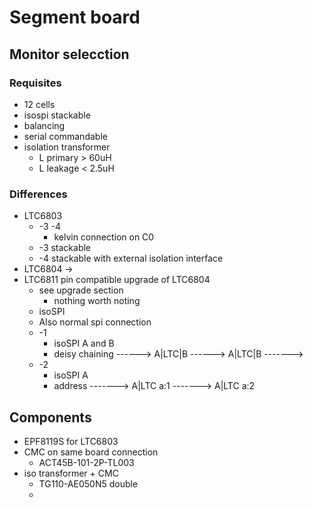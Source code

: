 # Segment board

## Monitor selecction

### Requisites

- 12 cells
- isospi stackable
- balancing
- serial commandable
- isolation transformer
    - L primary > 60uH
    - L leakage < 2.5uH


### Differences

- LTC6803
    - -3 -4
        - kelvin connection on C0
    - -3
        stackable
    - -4
        stackable with external isolation interface
- LTC6804 ->
- LTC6811 pin compatible upgrade of LTC6804
    - see upgrade section
        - nothing worth noting
    - isoSPI
    - Also normal spi connection
    - -1
        - isoSPI A and B
        - deisy chaining
            ------> A|LTC|B ------> A|LTC|B ------->
    - -2
        - isoSPI A
        - address
            -------> A|LTC a:1
            -------> A|LTC a:2

## Components

- EPF8119S for LTC6803
- CMC on same board connection
    - ACT45B-101-2P-TL003
- iso transformer + CMC
    - TG110-AE050N5 double
    -
    

